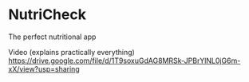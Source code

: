 # NutriCheck

The perfect nutritional app

Video (explains practically everything) 
https://drive.google.com/file/d/1T9soxuGdAG8MRSk-JPBrYlNL0jG6m-xX/view?usp=sharing
